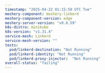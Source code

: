 ```yaml
---
timestamp: "2025-04-22 01:15:50 UTC Tue"
meshery-component: meshery-linkerd
meshery-component-version: edge
meshery-server-version: "v0.8.59"
k8s-distro: minikube
k8s-version: "v1.31.4"
service-mesh: Linkerd
service-mesh-version: ""
tests:
  pod/linkerd-destination: "Not Running"
  pod/linkerd-identity: "Not Running"
  pod/linkerd-proxy-injector:  "Not Running"
overall-status: "failing"
---
```

